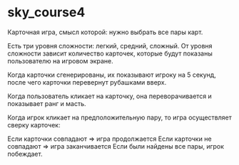 # sky_course4

Карточная игра, смысл которой: нужно выбрать все пары карт.

Есть три уровня сложности: легкий, средний, сложный. От уровня сложности зависит количество карточек, которые будут показаны пользователю на игровом экране.

Когда карточки сгенерированы, их показывают игроку на 5 секунд, после чего карточки перевернут рубашками вверх.

Когда пользователь кликает на карточку, она переворачивается и показывает ранг и масть.

Когда игрок кликает на предположительную пару, то игра осуществляет сверку карточек:

Если карточки совпадают ⇒ игра продолжается
Если карточки не совпадают ⇒ игра заканчивается
Если были найдены все пары, игрок побеждает.
